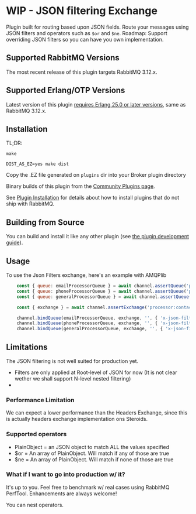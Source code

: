 # WIP - JSON filtering Exchange

Plugin built for routing based upon JSON fields. Route your messages using JSON filters and operators such as `$or` and `$ne`.
Roadmap: Support overriding JSON filters so you can have you own implementation.

## Supported RabbitMQ Versions

The most recent release of this plugin targets RabbitMQ 3.12.x.

## Supported Erlang/OTP Versions

Latest version of this plugin [requires Erlang 25.0 or later versions](https://www.rabbitmq.com/which-erlang.html), same as RabbitMQ 3.12.x.

## Installation

TL;DR:
```base
make

DIST_AS_EZ=yes make dist
```

Copy the .EZ file generated on `plugins` dir into your Broker plugin directory

Binary builds of this plugin from
the [Community Plugins page](https://www.rabbitmq.com/community-plugins.html).

See [Plugin Installation](https://www.rabbitmq.com/installing-plugins.html) for details
about how to install plugins that do not ship with RabbitMQ.

## Building from Source

You can build and install it like any other plugin (see
[the plugin development guide](https://www.rabbitmq.com/plugin-development.html)).

## Usage

To use the Json Filters exchange, here's an example with AMQPlib
```javascript
    const { queue: emailProcessorQueue } = await channel.assertQueue('processor:email:queue');
    const { queue: phoneProcessorQueue } = await channel.assertQueue('processor:phone:queue');
    const { queue: generalProcessorQueue } = await channel.assertQueue('processor:contact:queue');

    const { exchange } = await channel.assertExchange('processor:contact:exchange', 'json');

    channel.bindQueue(emailProcessorQueue, exchange, '', { 'x-json-filters': JSON.stringify([{ contactType: 'email' }]) });
    channel.bindQueue(phoneProcessorQueue, exchange, '', { 'x-json-filters': JSON.stringify([{ contactType: 'phone' }]) });
    channel.bindQueue(generalProcessorQueue, exchange, '', { 'x-json-filters': JSON.stringify([{ $or: [{ contactType: 'email' }, { contactType: 'phone' }] }]) });
```

## Limitations
The JSON filtering is not well suited for production yet.
- Filters are only applied at Root-level of JSON for now (It is not clear wether we shall support N-level nested filtering)
- 

### Performance Limitation
We can expect a lower performance than the Headers Exchange, since this is actually headers exchange implementation ons Steroids.

### Supported operators
- PlainObject = an JSON object to match ALL the values specified
- $or = An array of PlainObject. Will match if any of those are true
- $ne = An array of PlainObject. Will match if none of those are true

### What if I want to go into production w/ it?
It's up to you. Feel free to benchmark w/ real cases using RabbitMQ PerfTool. Enhancements are always welcome!


You can nest operators.
